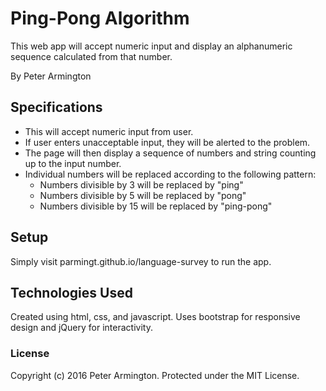 # Ping-Pong Algorithm

This web app will accept numeric input and display an alphanumeric sequence calculated from that number.

By Peter Armington

## Specifications

* This will accept numeric input from user.
* If user enters unacceptable input, they will be alerted to the problem.
* The page will then display a sequence of numbers and string counting up to the input number.
* Individual numbers will be replaced according to the following pattern:
  * Numbers divisible by 3 will be replaced by "ping"
  * Numbers divisible by 5 will be replaced by "pong"
  * Numbers divisible by 15 will be replaced by "ping-pong"

## Setup

Simply visit parmingt.github.io/language-survey to run the app.

## Technologies Used

Created using html, css, and javascript. Uses bootstrap for responsive design and jQuery for interactivity.

### License

Copyright (c) 2016 Peter Armington.
Protected under the MIT License.
